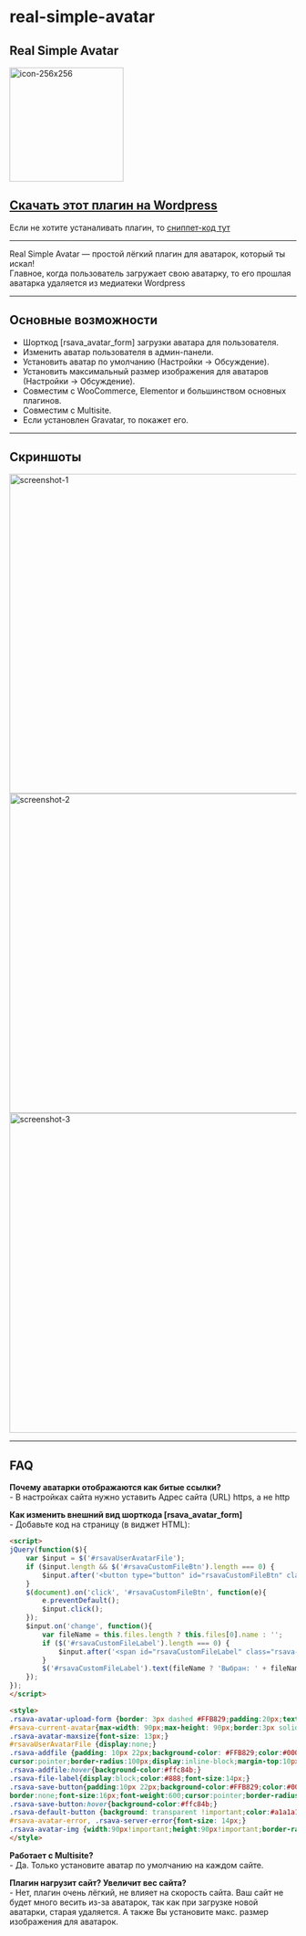 # real-simple-avatar
## Real Simple Avatar
<img width="200" alt="icon-256x256" src="https://github.com/user-attachments/assets/35f86100-5c89-49bf-a822-45d8783cf20b" />

## <a href="https://wordpress.org/plugins/real-simple-avatar/">Скачать этот плагин на Wordpress</a>

Если не хотите устаналивать плагин, то <a href="https://gist.github.com/avs-alexandra/418d65d0343beb7a66079964e1baf06a">сниппет-код тут</a>


---

Real Simple Avatar — простой лёгкий плагин для аватарок, который ты искал! 
<br>Главное, когда пользователь загружает свою аватарку, то его прошлая аватарка удаляется из медиатеки Wordpress

---

## Основные возможности

- Шорткод [rsava_avatar_form] загрузки аватара для пользователя.
- Изменить аватар пользователя в админ-панели.
- Установить аватар по умолчанию (Настройки → Обсуждение).
- Установить максимальный размер изображения для аватаров (Настройки → Обсуждение).
- Совместим с WooCommerce, Elementor и большинством основных плагинов.
- Совместим с Multisite.
- Если установлен Gravatar, то покажет его.

---
## Скриншоты

<img width="560" alt="screenshot-1" src="https://github.com/user-attachments/assets/5e1ad00f-8a4c-4f04-95b1-89aa20062367" />
<img width="560" alt="screenshot-2" src="https://github.com/user-attachments/assets/468576df-79c5-4bc3-9253-4cb0823a4d4b" />
<img width="560" alt="screenshot-3" src="https://github.com/user-attachments/assets/56a78ab7-1740-447a-aaa1-edf703104131" />

---

## FAQ

**Почему аватарки отображаются как битые ссылки?**
<br>- В настройках сайта нужно уставить Адрес сайта (URL) https, а не http

**Как изменить внешний вид шорткода [rsava_avatar_form]**
<br>- Добавьте код на страницу (в виджет HTML):

```html
<script>
jQuery(function($){
    var $input = $('#rsavaUserAvatarFile');
    if ($input.length && $('#rsavaCustomFileBtn').length === 0) {
        $input.after('<button type="button" id="rsavaCustomFileBtn" class="rsava-addfile">Загрузить аватар</button>');
    }
    $(document).on('click', '#rsavaCustomFileBtn', function(e){
        e.preventDefault();
        $input.click();
    });
    $input.on('change', function(){
        var fileName = this.files.length ? this.files[0].name : '';
        if ($('#rsavaCustomFileLabel').length === 0) {
            $input.after('<span id="rsavaCustomFileLabel" class="rsava-file-label"></span>');
        }
        $('#rsavaCustomFileLabel').text(fileName ? 'Выбран: ' + fileName : '');
    });
});
</script>

<style>
.rsava-avatar-upload-form {border: 3px dashed #FFB829;padding:20px;text-align:center;border-radius: 20px;}
#rsava-current-avatar{max-width: 90px;max-height: 90px;border:3px solid #FFB829;}
.rsava-avatar-maxsize{font-size: 13px;}
#rsavaUserAvatarFile {display:none;}
.rsava-addfile {padding: 10px 22px;background-color: #FFB829;color:#000;border:none;font-size:16px;font-weight:600;
cursor:pointer;border-radius:100px;display:inline-block;margin-top:10px;}
.rsava-addfile:hover{background-color:#ffc84b;}
.rsava-file-label{display:block;color:#888;font-size:14px;}
.rsava-save-button{padding:10px 22px;background-color:#FFB829;color:#000;
border:none;font-size:16px;font-weight:600;cursor:pointer;border-radius:100px;margin-top:10px;}
.rsava-save-button:hover{background-color:#ffc84b;}
.rsava-default-button {background: transparent !important;color:#a1a1a1 !important;text-decoration:underline;font-size:13px;border:none !important;padding:6px 10px;}
#rsava-avatar-error, .rsava-server-error{font-size: 14px;}
.rsava-avatar-img {width:90px!important;height:90px!important;border-radius: 50% !important;object-fit:cover;border:3px solid #FFB829!important;}
</style>
```

**Работает с Multisite?**
<br>- Да. Только установите аватар по умолчанию на каждом сайте.

**Плагин нагрузит сайт? Увеличит вес сайта?**
<br>- Нет, плагин очень лёгкий, не влияет на скорость сайта. Ваш сайт не будет много весить из-за аватарок, так как при загрузке новой аватарки, старая удаляется. А также Вы установите макс. размер изображения для аватарок.
